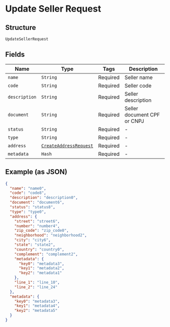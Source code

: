 
# Update Seller Request

## Structure

`UpdateSellerRequest`

## Fields

| Name | Type | Tags | Description |
|  --- | --- | --- | --- |
| `name` | `String` | Required | Seller name |
| `code` | `String` | Required | Seller code |
| `description` | `String` | Required | Seller description |
| `document` | `String` | Required | Seller document CPF or CNPJ |
| `status` | `String` | Required | - |
| `type` | `String` | Required | - |
| `address` | [`CreateAddressRequest`](/doc/models/create-address-request.md) | Required | - |
| `metadata` | `Hash` | Required | - |

## Example (as JSON)

```json
{
  "name": "name0",
  "code": "code8",
  "description": "description0",
  "document": "document6",
  "status": "status8",
  "type": "type0",
  "address": {
    "street": "street6",
    "number": "number4",
    "zip_code": "zip_code0",
    "neighborhood": "neighborhood2",
    "city": "city6",
    "state": "state2",
    "country": "country0",
    "complement": "complement2",
    "metadata": {
      "key0": "metadata3",
      "key1": "metadata2",
      "key2": "metadata1"
    },
    "line_1": "line_10",
    "line_2": "line_24"
  },
  "metadata": {
    "key0": "metadata3",
    "key1": "metadata4",
    "key2": "metadata5"
  }
}
```

